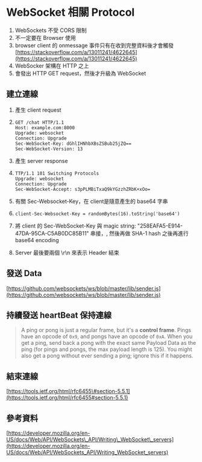 # WebSocket 相關 Protocol

1. WebSockets 不受 CORS 限制
2. 不一定要在 Browser 使用
3. browser client 的 onmessage 事件只有在收到完整資料後才會觸發 [https://stackoverflow.com/a/13011241/4622645](https://stackoverflow.com/a/13011241/4622645)
4. WebSocker 架構在 HTTP 之上
5. 會發出 HTTP GET request，然後才升級為 WebSocket 

## 建立連線

1. 產生 client request
2. ```text
   GET /chat HTTP/1.1
   Host: example.com:8000
   Upgrade: websocket
   Connection: Upgrade
   Sec-WebSocket-Key: dGhlIHNhbXBsZSBub25jZQ==
   Sec-WebSocket-Version: 13
   ```

3. 產生 server response
4. ```text
   TTP/1.1 101 Switching Protocols
   Upgrade: websocket
   Connection: Upgrade
   Sec-WebSocket-Accept: s3pPLMBiTxaQ9kYGzzhZRbK+xOo=

   ```

5. 有關 Sec-Websocket-Key，在 client是隨意產生的 base64 字串 
6. ```text
   client-Sec-Websocket-Key = randomBytes(16).toString('base64')
   ```
7. 將 client 的 Sec-WebSocket-Key 與 magic string: "258EAFA5-E914-47DA-95CA-C5AB0DC85B11" 串接，, 然後再做 SHA-1 hash 之後再進行 base64 encoding
8. Server 最後要兩個 \r\n 來表示 Header 結束

## 發送 Data 

[https://github.com/websockets/ws/blob/master/lib/sender.js](https://github.com/websockets/ws/blob/master/lib/sender.js)

## 持續發送 heartBeat 保持連線

> A ping or pong is just a regular frame, but it's a **control frame**. Pings have an opcode of `0x9`, and pongs have an opcode of `0xA`. When you get a ping, send back a pong with the exact same Payload Data as the ping \(for pings and pongs, the max payload length is 125\). You might also get a pong without ever sending a ping; ignore this if it happens.

## 結束連線

[https://tools.ietf.org/html/rfc6455\#section-5.5.1](https://tools.ietf.org/html/rfc6455#section-5.5.1)

## 參考資料

[https://developer.mozilla.org/en-US/docs/Web/API/WebSockets\_API/Writing\_WebSocket\_servers](https://developer.mozilla.org/en-US/docs/Web/API/WebSockets_API/Writing_WebSocket_servers)

